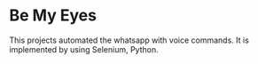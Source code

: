 # Be My Eyes 

This projects automated the whatsapp with voice commands. 
It is implemented by using Selenium, Python.

